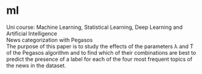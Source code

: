 # ml
Uni course: Machine Learning, Statistical Learning, Deep Learning and Artificial Intelligence  
News categorization with Pegasos  
The purpose of this paper is to study the effects of the parameters λ and T of the Pegasos algorithm
and to find which of their combinations are best to predict the presence of a label for each of the
four most frequent topics of the news in the dataset.
